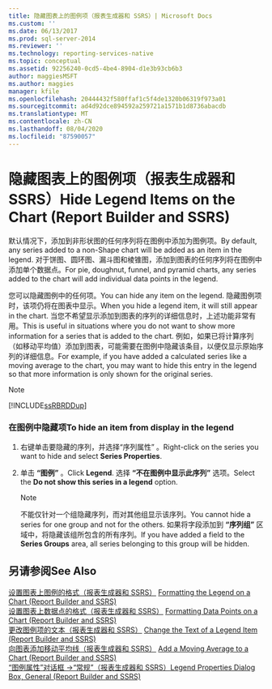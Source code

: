```yaml
---
title: 隐藏图表上的图例项（报表生成器和 SSRS）| Microsoft Docs
ms.custom: ''
ms.date: 06/13/2017
ms.prod: sql-server-2014
ms.reviewer: ''
ms.technology: reporting-services-native
ms.topic: conceptual
ms.assetid: 92256240-0cd5-4be4-8904-d1e3b93cb6b3
author: maggiesMSFT
ms.author: maggies
manager: kfile
ms.openlocfilehash: 20444432f580ffaf1c5f4de1320b06319f973a01
ms.sourcegitcommit: ad4d92dce894592a259721a1571b1d8736abacdb
ms.translationtype: MT
ms.contentlocale: zh-CN
ms.lasthandoff: 08/04/2020
ms.locfileid: "87590057"
---
```

# <a name="hide-legend-items-on-the-chart-report-builder-and-ssrs"></a><span data-ttu-id="4bb64-102">隐藏图表上的图例项（报表生成器和 SSRS）</span><span class="sxs-lookup"><span data-stu-id="4bb64-102">Hide Legend Items on the Chart (Report Builder and SSRS)</span></span>
  <span data-ttu-id="4bb64-103">默认情况下，添加到非形状图的任何序列将在图例中添加为图例项。</span><span class="sxs-lookup"><span data-stu-id="4bb64-103">By default, any series added to a non-Shape chart will be added as an item in the legend.</span></span> <span data-ttu-id="4bb64-104">对于饼图、圆环图、漏斗图和棱锥图，添加到图表的任何序列将在图例中添加单个数据点。</span><span class="sxs-lookup"><span data-stu-id="4bb64-104">For pie, doughnut, funnel, and pyramid charts, any series added to the chart will add individual data points in the legend.</span></span>  
  
 <span data-ttu-id="4bb64-105">您可以隐藏图例中的任何项。</span><span class="sxs-lookup"><span data-stu-id="4bb64-105">You can hide any item on the legend.</span></span> <span data-ttu-id="4bb64-106">隐藏图例项时，该项仍将在图表中显示。</span><span class="sxs-lookup"><span data-stu-id="4bb64-106">When you hide a legend item, it will still appear in the chart.</span></span> <span data-ttu-id="4bb64-107">当您不希望显示添加到图表的序列的详细信息时，上述功能非常有用。</span><span class="sxs-lookup"><span data-stu-id="4bb64-107">This is useful in situations where you do not want to show more information for a series that is added to the chart.</span></span> <span data-ttu-id="4bb64-108">例如，如果已将计算序列（如移动平均值）添加到图表，可能需要在图例中隐藏该条目，以便仅显示原始序列的详细信息。</span><span class="sxs-lookup"><span data-stu-id="4bb64-108">For example, if you have added a calculated series like a moving average to the chart, you may want to hide this entry in the legend so that more information is only shown for the original series.</span></span>  
  
> [!NOTE]  
>  [!INCLUDE[ssRBRDDup](../../includes/ssrbrddup-md.md)]  
  
### <a name="to-hide-an-item-from-display-in-the-legend"></a><span data-ttu-id="4bb64-109">在图例中隐藏项</span><span class="sxs-lookup"><span data-stu-id="4bb64-109">To hide an item from display in the legend</span></span>  
  
1.  <span data-ttu-id="4bb64-110">右键单击要隐藏的序列，并选择“序列属性”  。</span><span class="sxs-lookup"><span data-stu-id="4bb64-110">Right-click on the series you want to hide and select **Series Properties**.</span></span>  
  
2.  <span data-ttu-id="4bb64-111">单击 **“图例”** 。</span><span class="sxs-lookup"><span data-stu-id="4bb64-111">Click **Legend**.</span></span> <span data-ttu-id="4bb64-112">选择 **“不在图例中显示此序列”** 选项。</span><span class="sxs-lookup"><span data-stu-id="4bb64-112">Select the **Do not show this series in a legend** option.</span></span>  
  
    > [!NOTE]  
    >  <span data-ttu-id="4bb64-113">不能仅针对一个组隐藏序列，而对其他组显示该序列。</span><span class="sxs-lookup"><span data-stu-id="4bb64-113">You cannot hide a series for one group and not for the others.</span></span> <span data-ttu-id="4bb64-114">如果将字段添加到 **“序列组”** 区域中，将隐藏该组所包含的所有序列。</span><span class="sxs-lookup"><span data-stu-id="4bb64-114">If you have added a field to the **Series Groups** area, all series belonging to this group will be hidden.</span></span>  
  
## <a name="see-also"></a><span data-ttu-id="4bb64-115">另请参阅</span><span class="sxs-lookup"><span data-stu-id="4bb64-115">See Also</span></span>  
 <span data-ttu-id="4bb64-116">[设置图表上图例的格式（报表生成器和 SSRS）](chart-legend-formatting-report-builder.md) </span><span class="sxs-lookup"><span data-stu-id="4bb64-116">[Formatting the Legend on a Chart &#40;Report Builder and SSRS&#41;](chart-legend-formatting-report-builder.md) </span></span>  
 <span data-ttu-id="4bb64-117">[设置图表上数据点的格式（报表生成器和 SSRS）](formatting-data-points-on-a-chart-report-builder-and-ssrs.md) </span><span class="sxs-lookup"><span data-stu-id="4bb64-117">[Formatting Data Points on a Chart &#40;Report Builder and SSRS&#41;](formatting-data-points-on-a-chart-report-builder-and-ssrs.md) </span></span>  
 <span data-ttu-id="4bb64-118">[更改图例项的文本（报表生成器和 SSRS）](chart-legend-change-item-text-report-builder.md) </span><span class="sxs-lookup"><span data-stu-id="4bb64-118">[Change the Text of a Legend Item &#40;Report Builder and SSRS&#41;](chart-legend-change-item-text-report-builder.md) </span></span>  
 <span data-ttu-id="4bb64-119">[向图表添加移动平均线（报表生成器和 SSRS）](add-a-moving-average-to-a-chart-report-builder-and-ssrs.md) </span><span class="sxs-lookup"><span data-stu-id="4bb64-119">[Add a Moving Average to a Chart &#40;Report Builder and SSRS&#41;](add-a-moving-average-to-a-chart-report-builder-and-ssrs.md) </span></span>  
 [<span data-ttu-id="4bb64-120">“图例属性”对话框 ->“常规”（报表生成器和 SSRS）</span><span class="sxs-lookup"><span data-stu-id="4bb64-120">Legend Properties Dialog Box, General &#40;Report Builder and SSRS&#41;</span></span>](../legend-properties-dialog-box-general-report-builder-and-ssrs.md)  
  
  
